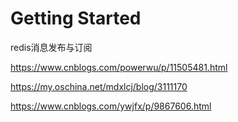# Getting Started
redis消息发布与订阅

https://www.cnblogs.com/powerwu/p/11505481.html


https://my.oschina.net/mdxlcj/blog/3111170

https://www.cnblogs.com/ywjfx/p/9867606.html